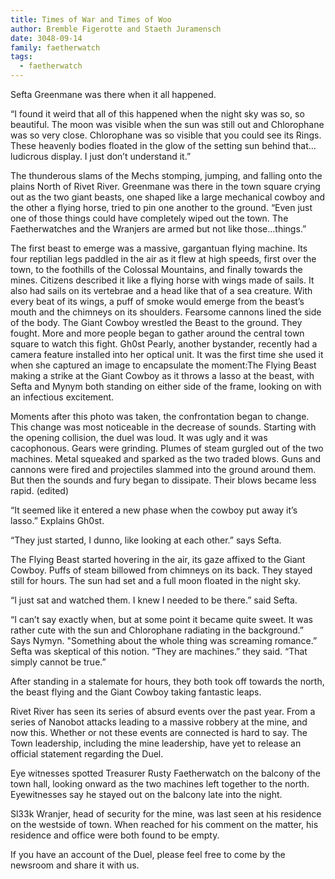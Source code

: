 ```yaml
---
title: Times of War and Times of Woo
author: Bremble Figerotte and Staeth Juramensch
date: 3048-09-14
family: faetherwatch
tags:
  - faetherwatch
---
```

Sefta Greenmane was there when it all happened. 

“I found it weird that all of this happened when the night sky was so, so beautiful. The moon was visible when the sun was still out and Chlorophane was so very close. Chlorophane was so visible that you could see its Rings. These heavenly bodies floated in the glow of the setting sun behind that…ludicrous display. I just don’t understand it.”

The thunderous slams of the Mechs stomping, jumping, and falling onto the plains North of Rivet River. Greenmane was there in the town square crying out as the two giant beasts, one shaped like a large mechanical cowboy and the other a flying horse, tried to pin one another to the ground. “Even just one of those things could have completely wiped out the town. The Faetherwatches and the Wranjers are armed but not like those…things.”

The first beast to emerge was a massive, gargantuan flying machine. Its four reptilian legs paddled in the air as it flew at high speeds, first over the town, to the foothills of the Colossal Mountains, and finally towards the mines. Citizens described it like a flying horse with wings made of sails. It also had sails on its vertebrae and a head like that of a sea creature. With every beat of its wings, a puff of smoke would emerge from the beast’s mouth and the chimneys on its shoulders.  Fearsome cannons lined the side of the body.
The Giant Cowboy wrestled the Beast to the ground. They fought. More and more people began to gather around the central town square to watch this fight. Gh0st Pearly, another bystander, recently had a camera feature installed into her optical unit. It was the first time she used it when she captured an image to encapsulate the moment:The Flying Beast making a strike at the Giant Cowboy as it throws a lasso at the beast, with Sefta and Mynym both standing on either side of the frame, looking on with an infectious excitement.

Moments after this photo was taken, the confrontation began to change. This change was most noticeable in the decrease of sounds. Starting with the opening collision, the duel was loud. It was ugly and it was cacophonous. Gears were grinding. Plumes of steam gurgled out of the two machines. Metal squeaked and sparked as the two traded blows. Guns and cannons were fired and projectiles slammed into the ground around them. But then the sounds and fury began to dissipate. Their blows became less rapid. (edited)

“It seemed like it entered a new phase when the cowboy put away it’s lasso.” Explains Gh0st.

“They just started, I dunno, like looking at each other.” says Sefta.

The Flying Beast started hovering in the air, its gaze affixed to the Giant Cowboy. Puffs of steam billowed from chimneys on its back. They stayed still for hours. The sun had set and a full moon floated in the night sky.

“I just sat and watched them. I knew I needed to be there.” said Sefta.

“I can’t say exactly when, but at some point it became quite sweet. It was rather cute with the sun and Chlorophane radiating in the background.” Says Nymyn. "Something about the whole thing was screaming romance.” Sefta was skeptical of this notion. “They are machines.” they said. “That simply cannot be true.”

After standing in a stalemate for hours, they both took off towards the north, the beast flying and the Giant Cowboy taking fantastic leaps.

Rivet River has seen its series of absurd events over the past year. From a series of Nanobot attacks leading to a massive robbery at the mine, and now this. Whether or not these events are connected is hard to say. The Town leadership, including the mine leadership, have yet to release an official statement regarding the Duel.

Eye witnesses spotted Treasurer Rusty Faetherwatch on the balcony of the town hall, looking onward as the two machines left together to the north. Eyewitnesses say he stayed out on the balcony late into the night.

Sl33k Wranjer, head of security for the mine, was last seen at his residence on the westside of town. When reached for his comment on the matter, his residence and office were both found to be empty.

If you have an account of the Duel, please feel free to come by the newsroom and share it with us.
